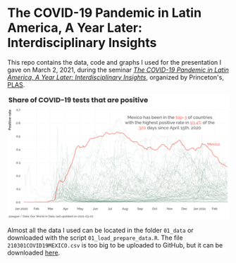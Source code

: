 # The COVID-19 Pandemic in Latin America, A Year Later: Interdisciplinary Insights

This repo contains the data, code and graphs I used for the presentation I gave on March 2, 2021, during the seminar [_The COVID-19 Pandemic in Latin America, A Year Later: Interdisciplinary Insights_](https://plas.princeton.edu/sites/g/files/toruqf481/files/2021-02/3.2COVID-19inLatinAmerica.pdf), organized by Princeton's, [PLAS](https://plas.princeton.edu/).

![My image](https://github.com/segasi/princeton_plas_talk/blob/master/03_vis/potential_causes/pos_rate/02_c_positive_rate_historical_mex_highlighted.png)


Almost all the data I used can be located in the folder `01_data` or downloaded with the script `01_load_prepare_data.R`. The file `210301COVID19MEXICO.csv` is too big to be uploaded to GitHub, but it can be downloaded [here](https://drive.google.com/file/d/1XyioTZumpNV73o9MFy70N4kUsMPJ3s8Q/view?usp=sharing).   